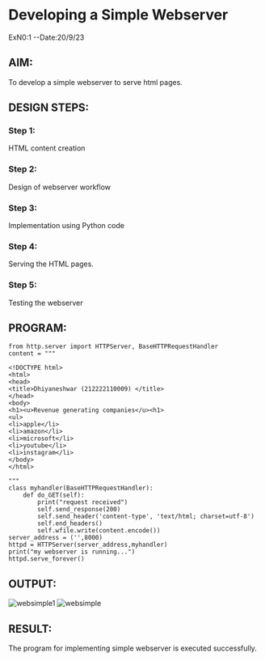 # Developing a Simple Webserver
ExN0:1 
--Date:20/9/23
## AIM:
To develop a simple webserver to serve html pages.

## DESIGN STEPS:
### Step 1: 
HTML content creation
### Step 2:
Design of webserver workflow
### Step 3:
Implementation using Python code
### Step 4:
Serving the HTML pages.
### Step 5:
Testing the webserver

## PROGRAM:
```
from http.server import HTTPServer, BaseHTTPRequestHandler
content = """

<!DOCTYPE html>
<html>
<head>
<title>Dhiyaneshwar (212222110009) </title>
</head>
<body>
<h1><u>Revenue generating companies</u><h1>
<ul>
<li>apple</li>
<li>amazon</li>
<li>microsoft</li>
<li>youtube</li>
<li>instagram</li>
</body>
</html>

"""
class myhandler(BaseHTTPRequestHandler):
    def do_GET(self):
        print("request received")
        self.send_response(200)
        self.send_header('content-type', 'text/html; charset=utf-8')
        self.end_headers()
        self.wfile.write(content.encode())
server_address = ('',8000)
httpd = HTTPServer(server_address,myhandler)
print("my webserver is running...")
httpd.serve_forever()
```

## OUTPUT:
![websimple1](https://github.com/Dhiyanesh24/simplewebserver/assets/118362288/ad28f5dd-5d49-4fc8-a134-52707a86bdc9)
![websimple](https://github.com/Dhiyanesh24/simplewebserver/assets/118362288/9961bc3f-4a76-49e2-a197-528ca3b9f0a0)


## RESULT:
The program for implementing simple webserver is executed successfully.
